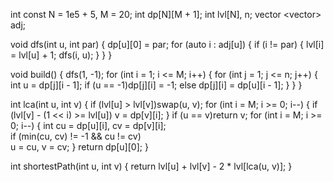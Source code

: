 int const N = 1e5 + 5, M = 20;
int dp[N][M + 1];
int lvl[N], n;
vector <vector<int>> adj;
 
void dfs(int u, int par) {
    dp[u][0] = par;
    for (auto i : adj[u]) {
        if (i != par) {
            lvl[i] = lvl[u] + 1;
            dfs(i, u);
        }
    }
}
 
void build() {
    dfs(1, -1);
    for (int i = 1; i <= M; i++) {
        for (int j = 1; j <= n; j++) {
            int u = dp[j][i - 1];
            if (u == -1)dp[j][i] = -1;
            else dp[j][i] = dp[u][i - 1];
        }
    }
}
 
int lca(int u, int v) {
    if (lvl[u] > lvl[v])swap(u, v);
    for (int i = M; i >= 0; i--) {
        if (lvl[v] - (1 << i) >= lvl[u])
            v = dp[v][i];
    }
    if (u == v)return v;
    for (int i = M; i >= 0; i--) {
        int cu = dp[u][i], cv = dp[v][i];  
		if (min(cu, cv) != -1 && cu != cv)  
		    u = cu, v = cv;
    }
    return dp[u][0];
}
 
int shortestPath(int u, int v) {
    return lvl[u] + lvl[v] - 2 * lvl[lca(u, v)];
}